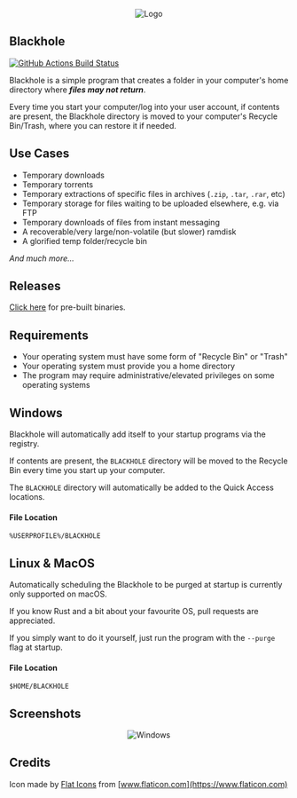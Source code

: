 <p align="center">
	<img alt="Logo" src="https://i.imgur.com/VX8fAQI.png"/>
</p>

## Blackhole

[![GitHub Actions Build Status](https://github.com/WilliamVenner/blackhole/workflows/build/badge.svg)](https://github.com/WilliamVenner/blackhole/actions?query=workflow%3Abuild)

Blackhole is a simple program that creates a folder in your computer's home directory where **_files may not return_**.

Every time you start your computer/log into your user account, if contents are present, the Blackhole directory is moved to your computer's Recycle Bin/Trash, where you can restore it if needed.

## Use Cases

* Temporary downloads
* Temporary torrents
* Temporary extractions of specific files in archives (`.zip`, `.tar`, `.rar`, etc)
* Temporary storage for files waiting to be uploaded elsewhere, e.g. via FTP
* Temporary downloads of files from instant messaging
* A recoverable/very large/non-volatile (but slower) ramdisk
* A glorified temp folder/recycle bin

_And much more..._

## Releases

[Click here](https://github.com/WilliamVenner/blackhole/releases) for pre-built binaries.

## Requirements

* Your operating system must have some form of "Recycle Bin" or "Trash"
* Your operating system must provide you a home directory
* The program may require administrative/elevated privileges on some operating systems

## Windows

Blackhole will automatically add itself to your startup programs via the registry.

If contents are present, the `BLACKHOLE` directory will be moved to the Recycle Bin every time you start up your computer.

The `BLACKHOLE` directory will automatically be added to the Quick Access locations.

#### File Location

`%USERPROFILE%/BLACKHOLE`

## Linux & MacOS

Automatically scheduling the Blackhole to be purged at startup is currently only supported on macOS.

If you know Rust and a bit about your favourite OS, pull requests are appreciated.

If you simply want to do it yourself, just run the program with the `--purge` flag at startup.

#### File Location

`$HOME/BLACKHOLE`

## Screenshots

<p align="center">
	<img alt="Windows" src="https://i.imgur.com/LwHRoH5.png/">
</p>

## Credits

Icon made by [Flat Icons](https://www.flaticon.com/authors/flat-icons) from [www.flaticon.com](https://www.flaticon.com)

